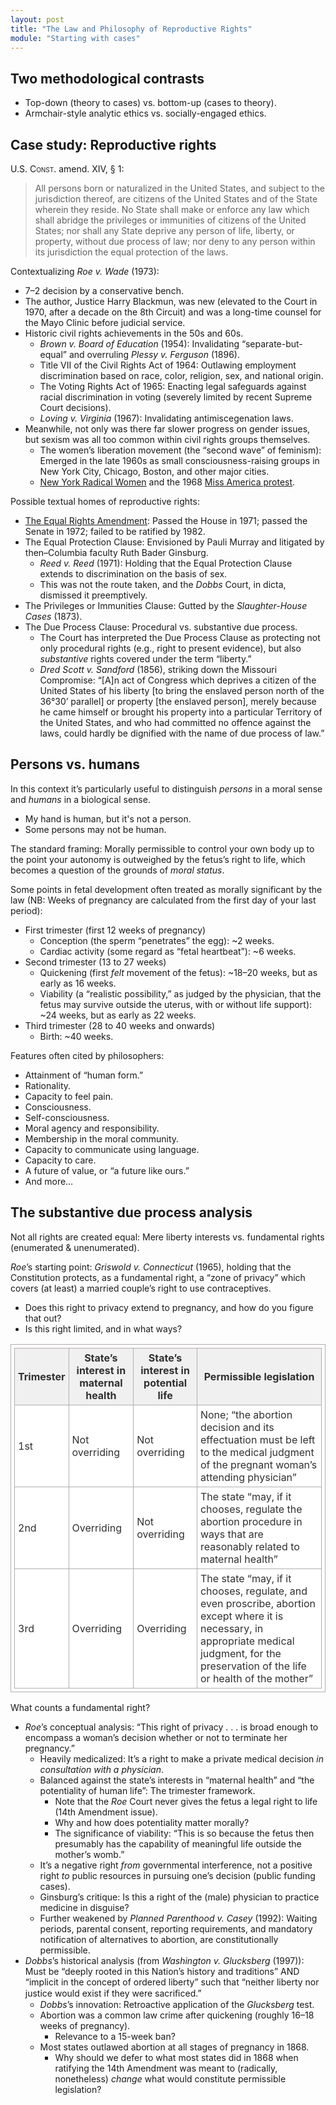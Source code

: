 ```yaml
---
layout: post
title: "The Law and Philosophy of Reproductive Rights"
module: "Starting with cases"
---
```


## Two methodological contrasts

- Top-down (theory to cases) vs. bottom-up (cases to theory).
- Armchair-style analytic ethics vs. socially-engaged ethics.

## Case study: Reproductive rights

U.S. <span style="font-variant: small-caps;">Const</span>. amend. XIV, § 1:

> All persons born or naturalized in the United States, and subject to the jurisdiction thereof, are citizens of the United States and of the State wherein they reside. No State shall make or enforce any law which shall abridge the privileges or immunities of citizens of the United States; nor shall any State deprive any person of life, liberty, or property, without due process of law; nor deny to any person within its jurisdiction the equal protection of the laws.

Contextualizing *Roe v. Wade* (1973):

- 7–2 decision by a conservative bench.
- The author, Justice Harry Blackmun, was new (elevated to the Court in 1970, after a decade on the 8th Circuit) and was a long-time counsel for the Mayo Clinic before judicial service.
- Historic civil rights achievements in the 50s and 60s.
  - *Brown v. Board of Education* (1954): Invalidating “separate-but-equal” and overruling *Plessy v. Ferguson* (1896).
  - Title VII of the Civil Rights Act of 1964: Outlawing employment discrimination based on race, color, religion, sex, and national origin.
  - The Voting Rights Act of 1965: Enacting legal safeguards against racial discrimination in voting (severely limited by recent Supreme Court decisions).
  - *Loving v. Virginia* (1967): Invalidating antimiscegenation laws.
- Meanwhile, not only was there far slower progress on gender issues, but sexism was all too common within civil rights groups themselves.
  - The women’s liberation movement (the “second wave” of feminism): Emerged in the late 1960s as small consciousness-raising groups in New York City, Chicago, Boston, and other major cities.
  - [New York Radical Women](https://www.thecut.com/2017/11/an-oral-history-of-feminist-group-new-york-radical-women.html) and the 1968 [Miss America protest](https://time.com/5387623/miss-america-protest/?xid=tcoshare).

Possible textual homes of reproductive rights:

- [The Equal Rights Amendment](https://www.govinfo.gov/content/pkg/STATUTE-86/pdf/STATUTE-86-Pg1523.pdf#page=3): Passed the House in 1971; passed the Senate in 1972; failed to be ratified by 1982.
- The Equal Protection Clause: Envisioned by Pauli Murray and litigated by then–Columbia faculty Ruth Bader Ginsburg.
  - *Reed v. Reed* (1971): Holding that the Equal Protection Clause extends to discrimination on the basis of sex.
  - This was not the route taken, and the *Dobbs* Court, in dicta, dismissed it preemptively.
- The Privileges or Immunities Clause: Gutted by the *Slaughter-House Cases* (1873).
- The Due Process Clause: Procedural vs. substantive due process.
  - The Court has interpreted the Due Process Clause as protecting
    not only procedural rights (e.g., right to present evidence), but also *substantive* rights covered under the term “liberty.”
  - *Dred Scott v. Sandford* (1856), striking down the Missouri Compromise: “[A]n act of Congress which deprives a citizen of the United States of his liberty [to bring the enslaved person north of the 36°30’ parallel] or property [the enslaved person], merely because he came himself or brought his property into a particular Territory of the United States, and who had committed no offence against the laws, could hardly be dignified with the name of due process of law.”

## Persons vs. humans

In this context it’s particularly useful to distinguish *persons* in a moral sense and *humans* in a biological sense.

- My hand is human, but it's not a person.
- Some persons may not be human.

The standard framing: Morally permissible to control your own body up to the point your autonomy is outweighed by the fetus’s right to life, which becomes a question of the grounds of *moral status*.

Some points in fetal development often treated as morally significant by the law (NB: Weeks of pregnancy are calculated from the first day of your last period):

- First trimester (first 12 weeks of pregnancy)
  - Conception (the sperm “penetrates” the egg): ~2 weeks.
  - Cardiac activity (some regard as “fetal heartbeat”): ~6 weeks.
- Second trimester (13 to 27 weeks)
  - Quickening (first *felt* movement of the fetus): ~18–20 weeks, but as early as 16 weeks.
  - Viability (a “realistic possibility,” as judged by the physician, that the fetus may survive outside the uterus, with or without life support): ~24 weeks, but as early as 22 weeks.
- Third trimester (28 to 40 weeks and onwards)
  - Birth: ~40 weeks.

Features often cited by philosophers:

- Attainment of “human form.”
- Rationality.
- Capacity to feel pain.
- Consciousness.
- Self-consciousness.
- Moral agency and responsibility.
- Membership in the moral community.
- Capacity to communicate using language.
- Capacity to care.
- A future of value, or “a future like ours.”
- And more…

## The substantive due process analysis

Not all rights are created equal: Mere liberty interests vs. fundamental rights (enumerated & unenumerated).

*Roe*’s starting point: *Griswold v. Connecticut* (1965), holding that the Constitution protects, as a fundamental right, a “zone of privacy” which covers (at least) a married couple’s right to use contraceptives.

- Does this right to privacy extend to pregnancy, and how do you figure that out?
- Is this right limited, and in what ways?

<style>
		table {
			border:1px solid #b3adad;
			border-collapse:collapse;
			padding:5px;
		}
		table th {
			border:1px solid #b3adad;
			padding:5px;
			background: #f0f0f0;
			color: #313030;
		}
		table td {
			border:1px solid #b3adad;
			text-align:left;
			padding:5px;
			background: #ffffff;
			color: #313030;
		}
</style>

<table>
		<thead>
			<tr>
				<th>Trimester</th>
				<th>State’s interest in maternal health</th>
				<th>State’s interest in potential life</th>
				<th>Permissible legislation</th>
			</tr>
		</thead>
		<tbody>
			<tr>
				<td>1st</td>
				<td>Not overriding</td>
				<td>Not overriding</td>
				<td>None; “the abortion decision and its effectuation must be left to the medical judgment of the pregnant woman’s attending physician”</td>
			</tr>
			<tr>
				<td>2nd</td>
				<td>Overriding</td>
				<td>Not overriding</td>
				<td>The state “may, if it chooses, regulate the abortion procedure in ways that are reasonably related to maternal health”</td>
			</tr>
			<tr>
				<td>3rd</td>
				<td>Overriding</td>
				<td>Overriding</td>
				<td>The state “may, if it chooses, regulate, and even proscribe, abortion except where it is necessary, in appropriate medical judgment, for the preservation of the life or health of the mother”&nbsp;</td>
			</tr>
		</tbody>
</table>
What counts a fundamental right?

- *Roe*’s conceptual analysis: “This right of privacy . . . is broad enough to encompass a woman’s decision whether or not to terminate her pregnancy.”
  - Heavily medicalized: It’s a right to make a private medical decision *in consultation with a physician*.
  - Balanced against the state’s interests in “maternal health” and “the potentiality of human life”: The trimester framework.
    - Note that the *Roe* Court never gives the fetus a legal right to life (14th Amendment issue).
    - Why and how does potentiality matter morally?
    - The significance of viability: “This is so because the fetus then presumably has the capability of meaningful life outside the mother’s womb.”
  - It’s a negative right *from* governmental interference, not a positive right *to* public resources in pursuing one’s decision (public funding cases).
  - Ginsburg’s critique: Is this a right of the (male) physician to practice medicine in disguise?
  - Further weakened by *Planned Parenthood v. Casey* (1992): Waiting periods, parental consent, reporting requirements, and mandatory notification of alternatives to abortion, are constitutionally permissible.
- *Dobbs*’s historical analysis (from *Washington v. Glucksberg* (1997)): Must be “deeply rooted in this Nation’s history and traditions” AND “implicit in the concept of ordered liberty” such that “neither liberty nor justice would exist if they were sacriﬁced.”
  - *Dobbs*’s innovation: Retroactive application of the *Glucksberg* test.
  - Abortion was a common law crime after quickening (roughly 16–18 weeks of pregnancy).
    - Relevance to a 15-week ban?
  - Most states outlawed abortion at all stages of pregnancy in 1868.
    - Why should we defer to what most states did in 1868 when ratifying the 14th Amendment was meant to (radically, nonetheless) *change* what would constitute permissible legislation?
